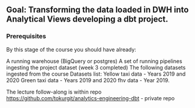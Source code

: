 ## Goal: Transforming the data loaded in DWH into Analytical Views developing a dbt project.

### Prerequisites
By this stage of the course you should have already:

A running warehouse (BigQuery or postgres)
A set of running pipelines ingesting the project dataset (week 3 completed)
The following datasets ingested from the course Datasets list:
Yellow taxi data - Years 2019 and 2020
Green taxi data - Years 2019 and 2020
fhv data - Year 2019.

The lecture follow-along is within repo https://github.com/tokurgit/analytics-engineering-dbt - private repo